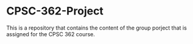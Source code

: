 # CPSC-362-Project
This is a repository that contains the content of the group porject that is assigned for the CPSC 362 course. 
